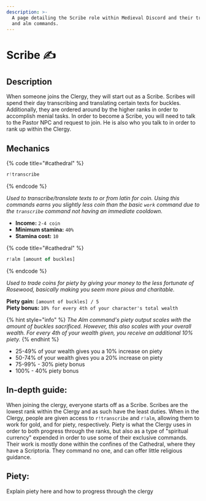 ```yaml
---
description: >-
  A page detailing the Scribe role within Medieval Discord and their transcribe
  and alm commands.
---
```


# Scribe ✍️

## Description

When someone joins the Clergy, they will start out as a Scribe. Scribes will spend their day transcribing and translating certain texts for buckles. Additionally, they are ordered around by the higher ranks in order to accomplish menial tasks. In order to become a Scribe, you will need to talk to the Pastor NPC and request to join. He is also who you talk to in order to rank up within the Clergy.

## Mechanics

{% code title="\#cathedral" %}
```javascript
r!transcribe
```
{% endcode %}

_Used to transcribe/translate texts to or from latin for coin. Using this commands earns you slightly less coin than the basic `work` command due to the `transcribe` command not having an immediate cooldown._

* **Income:** `2-4 coin`
* **Minimum stamina:** `40%`
* **Stamina cost:** `10`

{% code title="\#cathedral" %}
```javascript
r!alm [amount of buckles]
```
{% endcode %}

_Used to trade coins for piety by giving your money to the less fortunate of Rosewood, basically making you seem more pious and charitable._

**Piety gain:** `[amount of buckles] / 5`  
**Piety bonus:** `10% for every 4th of your character's total wealth`

{% hint style="info" %}
_The Alm command's piety output scales with the amount of buckles sacrificed. However, this also scales with your overall wealth. For every 4th of your wealth given, you receive an additional 10% piety._
{% endhint %}

* 25-49% of your wealth gives you a 10% increase on piety
* 50-74% of your wealth gives you a 20% increase on piety
* 75-99% - 30% piety bonus
* 100% - 40% piety bonus

## In-depth guide:

When joining the clergy, everyone starts off as a Scribe. Scribes are the lowest rank within the Clergy and as such have the least duties. When in the Clergy, people are given access to `r!transcribe` and `r!alm`, allowing them to work for gold, and for piety, respectively. Piety is what the Clergy uses in order to both progress through the ranks, but also as a type of "spiritual currency" expended in order to use some of their exclusive commands. Their work is mostly done within the confines of the Cathedral, where they have a Scriptoria. They command no one, and can offer little religious guidance.

## Piety:

Explain piety here and how to progress through the clergy

